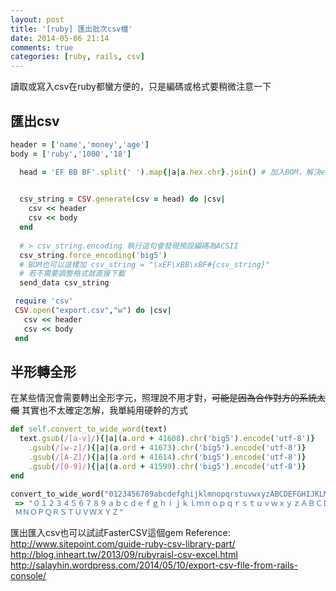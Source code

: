 ```yaml
---
layout: post
title: '[ruby] 匯出批次csv檔'
date: 2014-05-06 21:14
comments: true
categories: [ruby, rails, csv]
---
```

讀取或寫入csv在ruby都蠻方便的，只是編碼或格式要稍微注意一下

##  匯出csv
```ruby
header = ['name','money','age']
body = ['ruby','1000','18']
```

```ruby export_to_csv_string 匯出csv的string格式再利用send_data下載
  head = 'EF BB BF'.split(' ').map{|a|a.hex.chr}.join() # 加入BOM，解決excel中文亂碼

    
  csv_string = CSV.generate(csv = head) do |csv|
    csv << header
    csv << body
  end
  
  # > csv_string.encoding 執行這句會發現預設編碼為ACSII
  csv_string.force_encoding('big5')
  # BOM也可以這樣加 csv_string = "\xEF\xBB\xBF#{csv_string}"  
  # 若不需要調整格式就直接下載
  send_data csv_string
```
 
```ruby export_to_csv 直接匯出檔案
 require 'csv'
 CSV.open("export.csv","w") do |csv|
   csv << header
   csv << body
 end
```
## 半形轉全形
在某些情況會需要轉出全形字元，照理說不用才對，~~可能是因為合作對方的系統太爛~~
其實也不太確定怎解，我單純用硬幹的方式
```ruby convert_to_wide_word 大小寫英文數字轉全形字元
def self.convert_to_wide_word(text)
  text.gsub(/[a-v]/){|a|(a.ord + 41608).chr('big5').encode('utf-8')}
    .gsub(/[w-z]/){|a|(a.ord + 41673).chr('big5').encode('utf-8')}
    .gsub(/[A-Z]/){|a|(a.ord + 41614).chr('big5').encode('utf-8')}
    .gsub(/[0-9]/){|a|(a.ord + 41599).chr('big5').encode('utf-8')}
end

convert_to_wide_word("0123456789abcdefghijklmnopqrstuvwxyzABCDEFGHIJKLMNOPQRSTUVWXYZ")
 => "０１２３４５６７８９ａｂｃｄｅｆｇｈｉｊｋｌｍｎｏｐｑｒｓｔｕｖｗｘｙｚＡＢＣＤＥＦＧＨＩＪＫＬ
 ＭＮＯＰＱＲＳＴＵＶＷＸＹＺ" 
```
匯出匯入csv也可以試試FasterCSV這個gem
Reference:
http://www.sitepoint.com/guide-ruby-csv-library-part/
http://blog.inheart.tw/2013/09/rubyraisl-csv-excel.html
http://salayhin.wordpress.com/2014/05/10/export-csv-file-from-rails-console/